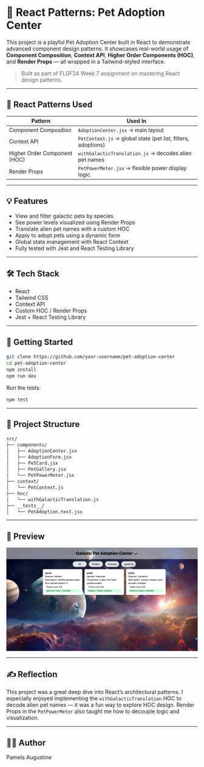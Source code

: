 # 🐾 React Patterns: Pet Adoption Center

This project is a playful Pet Adoption Center built in React to demonstrate advanced component design patterns. It showcases real-world usage of **Component Composition**, **Context API**, **Higher Order Components (HOC)**, and **Render Props** — all wrapped in a Tailwind-styled interface.

> Built as part of FLGF24 Week 7 assignment on mastering React design patterns.

---

## 🧩 React Patterns Used

| Pattern            | Used In                         |
|--------------------|----------------------------------|
| Component Composition | `AdoptionCenter.jsx` → main layout |
| Context API        | `PetContext.js` → global state (pet list, filters, adoptions) |
| Higher Order Component (HOC) | `withGalacticTranslation.js` → decodes alien pet names |
| Render Props       | `PetPowerMeter.jsx` → flexible power display logic |

---

## 💡 Features

- View and filter galactic pets by species
- See power levels visualized using Render Props
- Translate alien pet names with a custom HOC
- Apply to adopt pets using a dynamic form
- Global state management with React Context
- Fully tested with Jest and React Testing Library

---

## 🛠️ Tech Stack

- React
- Tailwind CSS
- Context API
- Custom HOC / Render Props
- Jest + React Testing Library

---

## 🚀 Getting Started

```bash
git clone https://github.com/your-username/pet-adoption-center
cd pet-adoption-center
npm install
npm run dev
```

Run the tests:

```bash
npm test
```

---

## 📁 Project Structure

```
src/
├── components/
│   ├── AdoptionCenter.jsx
│   ├── AdoptionForm.jsx
│   ├── PetCard.jsx
│   ├── PetGallery.jsx
│   └── PetPowerMeter.jsx
├── context/
│   └── PetContext.js
├── hoc/
│   └── withGalacticTranslation.js
├── __tests__/
│   └── PetAdoption.test.jsx
```

---

## 📸 Preview

![App Screenshot](./screenshot.png)

---

## ✍️ Reflection

This project was a great deep dive into React’s architectural patterns. I especially enjoyed implementing the `withGalacticTranslation` HOC to decode alien pet names — it was a fun way to explore HOC design. Render Props in the `PetPowerMeter` also taught me how to decouple logic and visualization.

---

## 👩‍💻 Author

Pamela Augustine  
